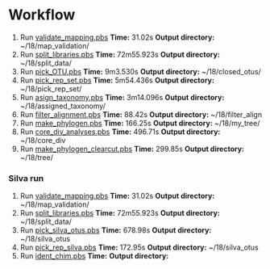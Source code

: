 # Workflow

1. Run [validate_mapping.pbs](./scripts/validate_mapping.pbs)
__Time:__ 31.02s
__Output directory:__ ~/18/map_validation/
1. Run [split_libraries.pbs](./scripts/split_libraries.pbs)
__Time:__ 72m55.923s
__Output directory:__ ~/18/split_data/
1. Run [pick_OTU.pbs](./scripts/pick_OTU.pbs)
__Time:__ 9m3.530s
__Output directory:__ ~/18/closed_otus/
1. Run [pick_rep_set.pbs](./scripts/pick_rep_set.pbs)
__Time:__ 5m54.436s
__Output directory:__ ~/18/pick_rep_set/
1. Run [asign_taxonomy.pbs](./scripts/assign_taxonomy.pbs)
__Time:__ 3m14.096s
__Output directory:__ ~/18/assigned_taxonomy/
1. Run [filter_alignment.pbs](./scripts/filter_alignment.pbs)
__Time:__ 88.42s
__Output directory:__ ~/18/filter_align
1. Run [make_phylogen.pbs](./scripts/make_phylogen.pbs)
__Time:__ 166.25s
__Output directory:__ ~/18/my_tree/
1. Run [core_div_analyses.pbs](./scripts/core_div_analyses.pbs)
__Time:__ 496.71s
__Output directory:__ ~/18/core_div
1. Run [make_phylogen_clearcut.pbs](./scripts/make_phylogen_clearcut.pbs)
__Time:__ 299.85s
__Output directory:__ ~/18/tree/

### Silva run

1. Run [validate_mapping.pbs](./scripts/validate_mapping.pbs)
__Time:__ 31.02s
__Output directory:__ ~/18/map_validation/
1. Run [split_libraries.pbs](./scripts/split_libraries.pbs)
__Time:__ 72m55.923s
__Output directory:__ ~/18/split_data/
1. Run [pick_silva_otus.pbs](./scripts/pick_silva_OTU.pbs)
__Time:__ 678.98s
__Output directory:__ ~/18/silva_otus
1. Run [pick_rep_silva.pbs](./scripts/pick_rep_silva.pbs)
__Time:__ 172.95s
__Output directory:__ ~/18/silva_otus
1. Run [ident_chim.pbs](./scripts/ident_chim.pbs)
__Time:__ 
__Output directory:__ 
